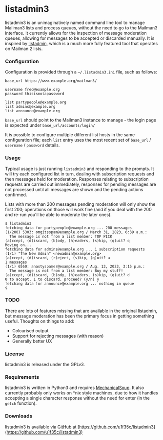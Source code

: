 # listadmin3

listadmin3 is an unimaginatively named command line tool to manage Mailman3
lists and process queues, without the need to go to the Mailman3 interface. It
currently allows for the inspection of message moderation queues, allowing for
messages to be accepted or discarded manually. It is inspired by
[listadmin](https://sourceforge.net/projects/listadmin/), which is a much more
fully featured tool that operates on Mailman 2 lists.

### Configuration

Configuration is provided through a `~/.listadmin3.ini` file, such as follows:

```
base_url https://www.example.org/mailman3/

username fred@example.org
password thisisnotapassword

list partypeople@example.org
list admins@example.org
list announce@example.org
```

`base_url` should point to the Mailman3 instance to manage - the login page is
expected under `base_url/accounts/login/`

It is possible to configure multiple different list hosts in the same
configuration file; each `list` entry uses the most recent set of `base_url` /
`username` / `password` details.

### Usage

Typical usage is just running `listadmin3` and responding to the prompts. It
will try each configured list in turn, dealing with subscription requests and
then messages held for moderation. Responses relating to subscription requests
are carried out immediately, responses for pending messages are not processed
until all messages are shown and the pending actions confirmed.

Lists with more than 200 messages pending moderation will only show the first
200; operations on those will work fine (and if you deal with the 200 and re-run
you'll be able to moderate the later ones).

```
$ listadmin3
fetching data for partypeople@example.org ... 200 messages
(1/200) 5303: omgitsspam@example.org / March 31, 2023, 6:39 a.m.:
  The message is not from a list member: TOP PICK
(a)ccept, (d)iscard, (b)ody, (h)eaders, (s)kip, (q)uit? q
Moving on...
fetching data for admins@example.org ... 1 subscription requests
(1/1) "The New Admin" <newadmin@example.org>
(a)ccept, (d)iscard, (r)eject, (s)kip, (q)uit? a
1 messages
(1/1) 6560: anastyspamer@example.org / Aug. 13, 2023, 3:15 p.m.:
  The message is not from a list member: Buy my stuff!
(a)ccept, (d)iscard, (b)ody, (h)eaders, (s)kip, (q)uit? d
0 to accept, 1 to discard, proceed? (y/n) y
fetching data for announce@example.org ... nothing in queue
$
```

### TODO

There are lots of features missing that are available in the original listadmin,
but message moderation has been the primary focus in getting something useful.
Thoughts on things to add:

 * Colourised output
 * Support for rejecting messages (with reason)
 * Generally better UX

### License

listadmin3 is released under the GPLv3.

### Requirements

listadmin3 is written in Python3 and requires
[MechanicalSoup](https://mechanicalsoup.readthedocs.io/en/stable/). It also
currently probably only works on *nix style machines, due to how it handles
accepting a single character response without the need for enter (in the `getch`
function).

### Downloads

listadmin3 is available via [GitHub](https://github.com/) at
[https://github.com/u1f35c/listadmin3](https://github.com/u1f35c/listadmin3)
